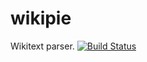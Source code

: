 # wikipie
Wikitext parser.
[![Build Status](https://www.travis-ci.org/PascalinDe/wikipie.svg?branch=master)](https://www.travis-ci.org/PascalinDe/wikipie)
